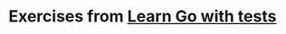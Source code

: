 # Exercises from [Learn Go with tests][1]

[1]: https://quii.gitbook.io/learn-go-with-tests/ "Learn Go with tests"
